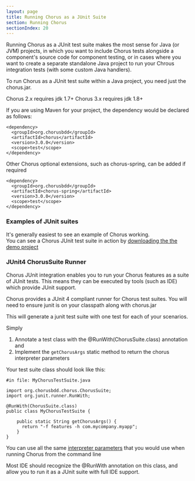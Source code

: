 ```yaml
---
layout: page
title: Running Chorus as a JUnit Suite
section: Running Chorus
sectionIndex: 20
---
```


Running Chorus as a JUnit test suite makes the most sense for Java (or JVM) projects, in which you want to include Chorus
 tests alongside a component's source code for component testing, or in cases where you want to create a separate standalone
 Java project to run your Chrous integration tests (with some custom Java handlers).

To run Chorus as a JUnit test suite within a Java project, you need just the chorus.jar. 

Chorus 2.x requires jdk 1.7+
Chorus 3.x requires jdk 1.8+

If you are using Maven for your project, the dependency would be declared as follows:

    <dependency>
      <groupId>org.chorusbdd</groupId>
      <artifactId>chorus</artifactId>
      <version>3.0.0</version>
      <scope>test</scope>
    </dependency>
    
    
Other Chorus optional extensions, such as chorus-spring, can be added if required

    <dependency>
      <groupId>org.chorusbdd</groupId>
      <artifactId>chorus-spring</artifactId>
      <version>3.0.0</version>
      <scope>test</scope>
    </dependency>


### Examples of JUnit suites 

It's generally easiest to see an example of Chorus working.  
You can see a Chorus JUnit test suite in action by [downloading the the demo project](https://github.com/Chorus-bdd/Chorus-demo)


### JUnit4 ChorusSuite Runner

Chorus JUnit integration enables you to run your Chorus features as a suite of JUnit tests.
This means they can be executed by tools (such as IDE) which provide JUnit support.  

Chorus provides a JUnit 4 compliant runner for Chorus test suites.
You will need to ensure junit is on your classpath along with chorus.jar


This will generate a junit test suite with one test for each of your scenarios.

Simply

1. Annotate a test class with the @RunWith(ChorusSuite.class) annotation and 
2. Implement the `getChorusArgs` static method to return the chorus interpreter parameters

Your test suite class should look like this:

    #in file: MyChorusTestSuite.java

	import org.chorusbdd.chorus.ChorusSuite;
	import org.junit.runner.RunWith;
	
	@RunWith(ChorusSuite.class)
	public class MyChorusTestSuite {
	
        public static String getChorusArgs() {
          return "-f features -h com.mycompany.myapp";
        }
	}

You can use all the same [interpreter parameters](/pages/RunningChorus/InterpreterSwitches) that you would use when running Chorus from the command line

Most IDE should recognize the @RunWith annotation on this class, and allow you to run it as a JUnit suite with full IDE support.

